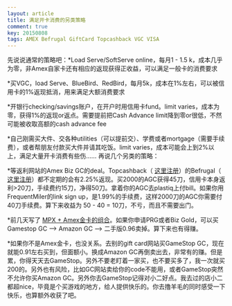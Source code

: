 ```yaml
---
layout: article
title: 满足开卡消费的另类策略
comment: true
key: 20150808
tags: AMEX Befrugal GiftCard Topcashback VGC VISA
---
```


先说说通常的策略吧：*Load Serve/SoftServe online，每月1 - 1.5 k，成本几乎为零，非Amex自家卡还有相应的返现获得正收益，可以满足一般卡的消费要求

	
*买VGC，load Serve、BlueBird、RedBird，每月5k，成本在1%左右，可以被信用卡的1%返现抵消，用来满足大额消费要求

	
*开银行checking/savings账户，在开户时用信用卡fund。limit varies，成本为零，获得1%的返现or返点。需要提前把Cash Advance limit降到零or很低，不然可能被收取高额的cash advance fee

	
*自己刚需买大件、交各种utilities（可以提前交）、学费或者mortgage（需要手续费），或者帮朋友付款买大件并请其吃饭。limit varies，成本可能会上到2%以上，满足大量开卡消费有些伤……
再说几个另类的策略：

*等返利网站的Amex Biz GC的deal。Topcashback（
[这里注册](http://www.topcashback.com/ref/shamrock)）的Befrugal（
[这里注册](http://www.befrugal.com/cashback/?ref=TXOQJGI)）都不定期的会有2.25%返现。买2000的AGC获得45刀，信用卡本身返利>20刀，手续费约15刀，净得50刀。拿着你的AGC去plastiq上付bill。如果你用FrequentMiler的link sign up，是1.99%的手续费，这样2000刀的AGC你需要付40刀手续费。算下来收益为 50 - 40 = 10刀，不亏，而且不需要出门。

	
*前几天写了
[MPX + Amex金卡的组合](https://willguxy.wordpress.com/2015/08/05/amex%E9%87%91%E5%8D%A1mpx%E7%BB%84%E5%90%88/)。如果你申请PRG或者Biz Gold，可以买Gamestop GC --> Amazon GC --> 二手版0.96卖掉。算下来也有得赚。

	
*如果你不是Amex金卡，也没关系。去别的gift card网站买GameStop GC，现在就能0.91左右买到，但面额小。换成Amazon GC再倒卖出去，非常有的赚。但是累，你得天天去GameStop。另外不要老盯着一家买，也不要买多了，我一次就买200的。另外也有风险，比如GC网站卖给你的code不能用，或者GameStop突然不允许你买Amazon GC。另外你去GameStop记得对小二好点。我去过的店小二都超nice，毕竟是个买游戏的地方，给人提供快乐的。你去撸羊毛的同时感受一下快乐，也算额外收获了吧。
